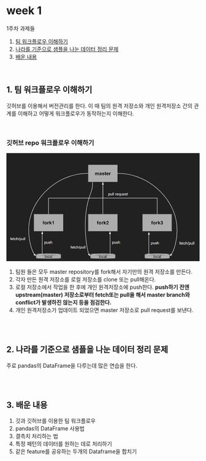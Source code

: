 # week 1

1주차 과제들

1. [팀 워크플로우 이해하기](#1-팀-워크플로우-이해하기)
2. [나라를 기준으로 샘플을 나눈 데이터 정리 문제](#2-나라를-기준으로-샘플을-나눈-데이터-정리-문제)
3. [배운 내용](#3-배운-내용)

<br />

## 1. 팀 워크플로우 이해하기

깃허브를 이용해서 버전관리를 한다. 이 때 팀의 원격 저장소와 개인 원격저장소 간의 관계를 이해하고 어떻게 워크플로우가 동작하는지 이해한다.

<br />

### 깃허브 repo 워크플로우 이해하기

![](./media/image.JPG)

1. 팀원 들은 모두 master repository를 fork해서 자기만의 원격 저장소를 만든다.
2. 각자 만든 원격 저장소를 로컬 저장소를 clone 또는 pull해온다.
3. 로컬 저장소에서 작업을 한 후에 개인 원격저장소에 push한다. **push하기 전엔 upstream(master) 저장소로부터 fetch또는 pull을 해서 master branch와 conflict가 발생하진 않는지 등을 점검한다.**
4. 개인 원격저장소가 업데이트 되었으면 master 저장소로 pull request를 보낸다.

<br />
<br />

## 2. 나라를 기준으로 샘플을 나눈 데이터 정리 문제

주로 pandas의 DataFrame을 다루는데 많은 연습을 한다.

<br />
<br />

## 3. 배운 내용

1. 깃과 깃허브를 이용한 팀 워크플로우
2. pandas의 DataFrame 사용법
3. 결측치 처리하는 법
4. 특정 패턴의 데이터를 원하는 데로 처리하기
5. 같은 feature를 공유하는 두개의 Dataframe을 합치기